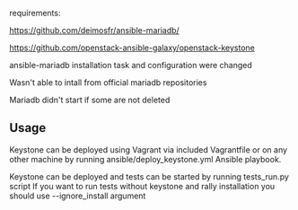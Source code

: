 requirements:

https://github.com/deimosfr/ansible-mariadb/

https://github.com/openstack-ansible-galaxy/openstack-keystone

ansible-mariadb installation task and configuration were changed

Wasn't able to intall from official mariadb repositories

Mariadb didn't start if some are not deleted

## Usage
Keystone can be deployed using Vagrant via included Vagrantfile or on any other machine by running
ansible/deploy_keystone.yml Ansible playbook.

Keystone can be deployed and tests can be started by running
tests_run.py script
If you want to run tests without keystone and rally installation you should use --ignore_install argument
